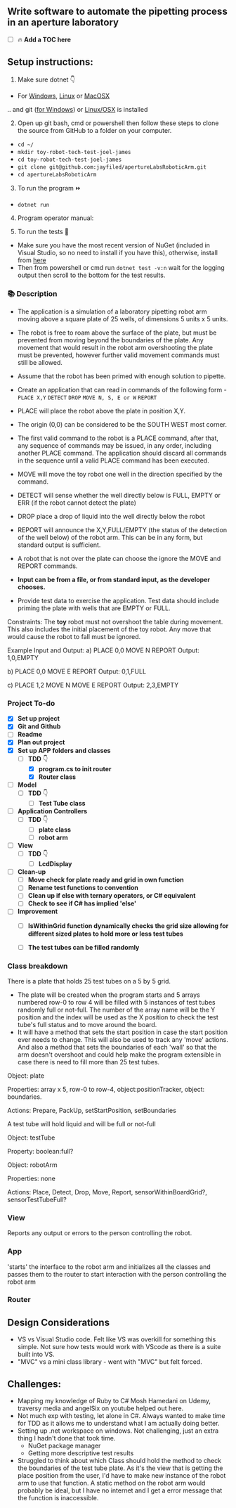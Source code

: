 ## Write software to automate the pipetting process in an aperture laboratory

- [ ] 🔥 **Add a TOC here**

## Setup instructions:
1. Make sure dotnet 👇

- For [Windows](https://dotnet.microsoft.com/download/dotnet-core/2.2), [Linux](https://dotnet.microsoft.com/download/linux-package-manager/rhel/sdk-2.2.300) or [MacOSX](https://dotnet.microsoft.com/download/thank-you/dotnet-sdk-2.2.300-macos-x64-installer)

.. and git ([for Windows](https://git-scm.com/download/win)) or [Linux/OSX](https://git-scm.com/book/en/v2/Getting-Started-Installing-Git) is installed

2. Open up git bash, cmd or powershell then follow these steps to clone the source from GitHub to a folder on your computer.

- `cd ~/`
- `mkdir toy-robot-tech-test-joel-james`
- `cd toy-robot-tech-test-joel-james`
- `git clone git@github.com:jayfiled/apertureLabsRoboticArm.git`
- `cd apertureLabsRoboticArm`

3. To run the program ⏩
- `dotnet run`

4. Program operator manual:

4. To run the tests 🧪
- Make sure you have the most recent version of NuGet (included in Visual Studio, so no need to install if you have this), otherwise, install from [here](https://dist.nuget.org/win-x86-commandline/latest/nuget.exe)
- Then from powershell or cmd run `dotnet test -v:n` wait for the logging output then scroll to the bottom for the test results.


### 📚 Description
- The application is a simulation of a laboratory pipetting robot arm moving above a square plate of 25 wells, of dimensions 5 units x 5 units.
- The robot is free to roam above the surface of the plate, but must be prevented from moving beyond the boundaries of the plate. Any movement that would result in the robot arm overshooting the plate must be prevented, however further valid movement commands must still be allowed.
- Assume that the robot has been primed with enough solution to pipette.

- Create an application that can read in commands of the following form -
    `PLACE X,Y`
    `DETECT`
    `DROP`
    `MOVE N, S, E or W`
    `REPORT`

- PLACE will place the robot above the plate in position X,Y.
- The origin (0,0) can be considered to be the SOUTH WEST most corner.
- The first valid command to the robot is a PLACE command, after that, any sequence of commands may be issued, in any order, including another PLACE command. The application should discard all commands in the sequence until a valid PLACE command has been executed.
- MOVE will move the toy robot one well in the direction specified by the command.
- DETECT will sense whether the well directly below is FULL, EMPTY or ERR (if the robot cannot detect the plate)
- DROP place a drop of liquid into the well directly below the robot
- REPORT will announce the X,Y,FULL/EMPTY (the status of the detection of the well below) of the robot arm. This can be in any form, but standard output is sufficient.

- A robot that is not over the plate can choose the ignore the MOVE and REPORT commands.
- **Input can be from a file, or from standard input, as the developer chooses.**
- Provide test data to exercise the application. Test data should include priming the plate with wells that are EMPTY or FULL.

Constraints:
The **toy** robot must not overshoot the table during movement. This also includes the initial placement of the toy robot.
Any move that would cause the robot to fall must be ignored.

Example Input and Output:
a)
PLACE 0,0
MOVE N
REPORT
Output: 1,0,EMPTY

b)
PLACE 0,0
MOVE E
REPORT
Output: 0,1,FULL

c)
PLACE 1,2
MOVE N
MOVE E
REPORT
Output: 2,3,EMPTY


### Project To-do
- [x] **Set up project**
- [x] **Git and Github**
- [ ] **Readme**
- [x] **Plan out project**
- [x] **Set up APP folders and classes**
    - [ ] **TDD** 👇
        - [x] **program.cs to init router**
        - [x] **Router class**
- [ ] **Model**
    - [ ] **TDD** 👇
        - [ ] **Test Tube class**
- [ ] **Application Controllers**
    - [ ] **TDD** 👇
        - [ ] **plate class**
        - [ ] **robot arm**
- [ ] **View**
    - [ ] **TDD** 👇
        - [ ] **LcdDisplay**
- [ ] **Clean-up**
    - [ ] **Move check for plate ready and grid in own function**
    - [ ] **Rename test functions to convention**
    - [ ] **Clean up if else with ternary operators, or C# equivalent**
    - [ ] **Check to see if C# has implied 'else'**
- [ ] **Improvement**
    - [ ] **IsWithinGrid function dynamically checks the grid size allowing for different sized plates to hold more or less test tubes**
    - [ ] **The test tubes can be filled randomly**


        
    
### Class breakdown

There is a plate that holds 25 test tubes on a 5 by 5 grid.

- The plate will be created when the program starts and 5 arrays numbered row-0 to row 4 will be filled with 5 instances of test tubes randomly full or not-full.  The number of the array name will be the Y position and the index will be used as the X position to check the test tube's full status and to move around the board.
- It will have a method that sets the start position in case the start position ever needs to change.  This will also be used to track any 'move' actions.  And also a method  that sets the boundaries of each 'wall' so that the arm doesn't overshoot and could help make the program extensible in case there is need  to fill more than 25 test tubes.

Object: plate

Properties: array x 5, row-0 to row-4, object:positionTracker, object: boundaries.

Actions: Prepare, PackUp, setStartPosition, setBoundaries

A test tube will hold liquid and will be full or not-full

Object: testTube

Property: boolean:full?

Object: robotArm

Properties: none

Actions: Place, Detect, Drop, Move, Report, sensorWithinBoardGrid?, sensorTestTubeFull?

### View

Reports any output or errors to the person controlling the robot.

### App

'starts' the interface to the robot arm and initializes all the classes and passes them to the router to start interaction with the person controlling the robot arm

### Router

## Design Considerations
- VS vs Visual Studio code. Felt like VS was overkill for something this simple.  Not sure how tests would work with VScode as there is a suite built into VS.
- "MVC" vs a mini class library - went with "MVC" but felt forced.

## Challenges:
- Mapping my knowledge of Ruby to C#
    Mosh Hamedani on Udemy, traversy media and angelSix on youtube helped out here.
- Not much exp with testing, let alone in C#.
    Always wanted to make time for TDD as it allows me to understand what I am actually doing better.
- Setting up .net workspace on windows. Not challenging, just an extra thing I hadn't done that took time.
    - NuGet package manager
    - Getting more descriptive test results
- Struggled to think about which Class should hold the method to check the boundaries of the test tube plate. As it's the view that is getting the place position from the user, I'd have to make new instance of the robot arm to use that function. A static method on the robot arm would probably be ideal, but I have no internet and I get a error message that the function is inaccessible.